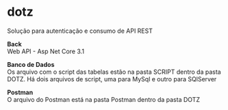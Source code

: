 # dotz
Solução para autenticação e consumo de API REST  

<b>Back </b> <br>
Web API - Asp Net Core 3.1

<b>Banco de Dados</b> <br>
Os arquivo com o script das tabelas estão na pasta SCRIPT dentro da pasta DOTZ.
Há dois arquivos de script, uma para MySql e outro para SQlServer

<b>Postman </b> <br>
O arquivo do Postman está na pasta Postman dentro da pasta DOTZ
